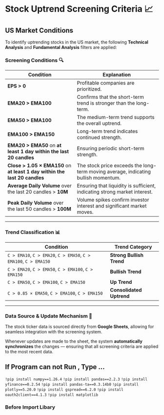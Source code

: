 # Stock Uptrend Screening Criteria 📈

## US Market Conditions

To identify uptrending stocks in the US market, the following **Technical Analysis** and **Fundamental Analysis** filters are applied:

###  Screening Conditions 🔍

| **Condition**                                                               | **Explanation**             |
|-----------------------------------------------------------------------------|-----------------------------|
| **EPS > 0**                                                                 | Profitable companies are prioritized. |
| **EMA20 > EMA100**                                                           | Confirms that the short-term trend is stronger than the long-term. |
| **EMA50 > EMA100**                                                           | The medium-term trend supports the overall uptrend. |
| **EMA100 > EMA150**                                                          | Long-term trend indicates continued strength. |
| **EMA20 > EMA50** on **at least 1 day within the last 20 candles**           | Ensuring periodic short-term strength. |
| **Close > 1.05 × EMA150** on **at least 1 day within the last 20 candles**  | The stock price exceeds the long-term moving average, indicating bullish momentum. |
| **Average Daily Volume** over the last 20 candles > **10M**                  | Ensuring that liquidity is sufficient, indicating strong market interest. |
| **Peak Daily Volume** over the last 50 candles > **100M**                   | Volume spikes confirm investor interest and significant market moves. |

---

### Trend Classification 📊 

| **Condition**                                                               | **Trend Category**           |
|-----------------------------------------------------------------------------|------------------------------|
| `C > EMA10`, `C > EMA20`, `C > EMA50`, `C > EMA100`, `C > EMA150`           | **Strong Bullish Trend**     |
| `C > EMA20`, `C > EMA50`, `C > EMA100`, `C > EMA150`                        | **Bullish Trend**            |
| `C > EMA50`, `C > EMA100`, `C > EMA150`                                     | **Up Trend**                 |
| `C > 0.85 × EMA50`, `C > EMA100`, `C > EMA150`                              | **Consolidated Uptrend**     |

---

###  Data Source & Update Mechanism 📌

The stock ticker data is sourced directly from **Google Sheets**, allowing for seamless integration with the screening system.

Whenever updates are made to the sheet, the system **automatically synchronizes** the changes — ensuring that all screening criteria are applied to the most recent data.


## If Program can not Run , Type ...

`!pip install numpy==1.26.4`
`!pip install pandas==2.2.3`
`!pip install yfinance==0.2.54`
`!pip install pandas-ta==0.3.14b0`
`!pip install plotly==5.20.0`
`!pip install gspread==6.2.0`
`!pip install oauth2client==4.1.3`
`!pip install matplotlib`

### Before Import Libary
